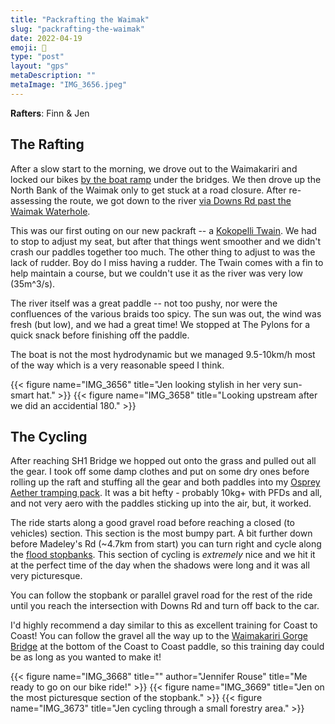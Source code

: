 ```yaml
---
title: "Packrafting the Waimak"
slug: "packrafting-the-waimak"
date: 2022-04-19
emoji: 🛶
type: "post"
layout: "gps"
metaDescription: ""
metaImage: "IMG_3656.jpeg"
---
```


__Rafters__: Finn & Jen

## The Rafting

After a slow start to the morning, we drove out to the Waimakariri and locked our bikes [by the boat ramp](https://goo.gl/maps/f1ndAxjw4stzQqbV7) under the bridges. We then drove up the North Bank of the Waimak only to get stuck at a road closure. After re-assessing the route, we got down to the river [via Downs Rd past the Waimak Waterhole](https://goo.gl/maps/CfqHAgJHdRj3qSiUA).

This was our first outing on our new packraft -- a [Kokopelli Twain](http://kokopelli.com/products/twain). We had to stop to adjust my seat, but after that things went smoother and we didn't crash our paddles together too much. The other thing to adjust to was the lack of rudder. Boy do I miss having a rudder. The Twain comes with a fin to help maintain a course, but we couldn't use it as the river was very low (35m^3/s).

The river itself was a great paddle -- not too pushy, nor were the confluences of the various braids too spicy. The sun was out, the wind was fresh (but low), and we had a great time! We stopped at The Pylons for a quick snack before finishing off the paddle.

The boat is not the most hydrodynamic but we managed 9.5-10km/h most of the way which is a very reasonable speed I think.

{{< figure name="IMG_3656" title="Jen looking stylish in her very sun-smart hat." >}}
{{< figure name="IMG_3658" title="Looking upstream after we did an accidential 180." >}}

## The Cycling

After reaching SH1 Bridge we hopped out onto the grass and pulled out all the gear. I took off some damp clothes and put on some dry ones before rolling up the raft and stuffing all the gear and both paddles into my [Osprey Aether tramping pack](https://www.osprey.com/us/en/featured/aether-ariel-family/). It was a bit hefty - probably 10kg+ with PFDs and all, and not very aero with the paddles sticking up into the air, but, it worked.

The ride starts along a good gravel road before reaching a closed (to vehicles) section. This section is the most bumpy part. A bit further down before Madeley's Rd (~4.7km from start) you can turn right and cycle along the [flood stopbanks](https://www.waternz.org.nz/Attachment?Action=Download&Attachment_id=2148). This section of cycling is _extremely_ nice and we hit it at the perfect time of the day when the shadows were long and it was all very picturesque.

You can follow the stopbank or parallel gravel road for the rest of the ride until you reach the intersection with Downs Rd and turn off back to the car.

I'd highly recommend a day similar to this as excellent training for Coast to Coast! You can follow the gravel all the way up to the [Waimakariri Gorge Bridge](https://goo.gl/maps/nDM1bH7W58icfBMj6) at the bottom of the Coast to Coast paddle, so this training day could be as long as you wanted to make it!

{{< figure name="IMG_3668" title="" author="Jennifer Rouse" title="Me ready to go on our bike ride!" >}}
{{< figure name="IMG_3669" title="Jen on the most picturesque section of the stopbank." >}}
{{< figure name="IMG_3673" title="Jen cycling through a small forestry area." >}}
